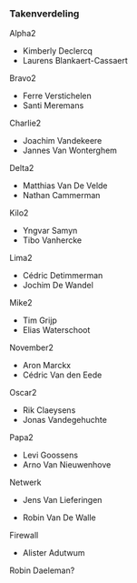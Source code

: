 ### Takenverdeling

Alpha2

- Kimberly Declercq
- Laurens Blankaert-Cassaert

Bravo2

- Ferre Verstichelen
- Santi Meremans

Charlie2

- Joachim Vandekeere
- Jannes Van Wonterghem

Delta2

- Matthias Van De Velde
- Nathan Cammerman

Kilo2

- Yngvar Samyn
- Tibo Vanhercke

Lima2

- Cédric Detimmerman
- Jochim De Wandel

Mike2

- Tim Grijp
- Elias Waterschoot

November2

- Aron Marckx
- Cédric Van den Eede

Oscar2

- Rik Claeysens
- Jonas Vandegehuchte

Papa2

- Levi Goossens
- Arno Van Nieuwenhove

Netwerk

- Jens Van Lieferingen

- Robin Van De Walle

Firewall

- Alister Adutwum

Robin Daeleman?
